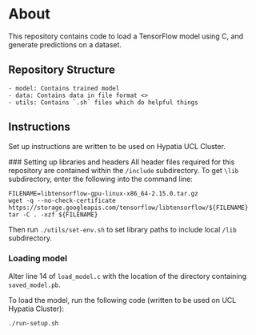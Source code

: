 # About

This repository contains code to load a TensorFlow model using C, and generate predictions on a dataset.

## Repository Structure

```
- model: Contains trained model
- data: Contains data in file format <>
- utils: Contains `.sh` files which do helpful things
```

## Instructions

Set up instructions are written to be used on Hypatia UCL Cluster.

### Setting up libraries and headers
All header files required for this repository are contained within the `/include` subdirectory. To get `\lib` subdirectory, enter the following into the command line:
```
FILENAME=libtensorflow-gpu-linux-x86_64-2.15.0.tar.gz
wget -q --no-check-certificate https://storage.googleapis.com/tensorflow/libtensorflow/${FILENAME}
tar -C . -xzf ${FILENAME}
``` 

Then run `./utils/set-env.sh` to set library paths to include local `/lib` subdirectory.

### Loading model

Alter line 14 of `load_model.c` with the location of the directory containing `saved_model.pb`.

To load the model, run the following code (written to be used on UCL Hypatia Cluster):
```
./run-setup.sh
```
